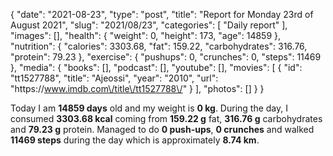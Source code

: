 {
    "date": "2021-08-23",
    "type": "post",
    "title": "Report for Monday 23rd of August 2021",
    "slug": "2021\/08\/23",
    "categories": [
        "Daily report"
    ],
    "images": [],
    "health": {
        "weight": 0,
        "height": 173,
        "age": 14859
    },
    "nutrition": {
        "calories": 3303.68,
        "fat": 159.22,
        "carbohydrates": 316.76,
        "protein": 79.23
    },
    "exercise": {
        "pushups": 0,
        "crunches": 0,
        "steps": 11469
    },
    "media": {
        "books": [],
        "podcast": [],
        "youtube": [],
        "movies": [
            {
                "id": "tt1527788",
                "title": "Ajeossi",
                "year": "2010",
                "url": "https:\/\/www.imdb.com\/title\/tt1527788\/"
            }
        ],
        "photos": []
    }
}

Today I am <strong>14859 days</strong> old and my weight is <strong>0 kg</strong>. During the day, I consumed <strong>3303.68 kcal</strong> coming from <strong>159.22 g</strong> fat, <strong>316.76 g</strong> carbohydrates and <strong>79.23 g</strong> protein. Managed to do <strong>0 push-ups</strong>, <strong>0 crunches</strong> and walked <strong>11469 steps</strong> during the day which is approximately <strong>8.74 km</strong>.
